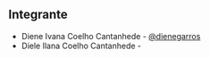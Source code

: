 ## Integrante
- Diene Ivana Coelho Cantanhede - [@dienegarros](https://github.com/dienegarros)
- Diele Ilana Coelho Cantanhede - 